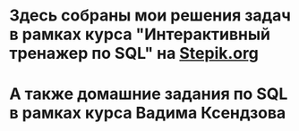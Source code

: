 # Здесь собраны мои решения задач в рамках курса "Интерактивный тренажер по SQL"  на [Stepik.org](https://stepik.org/course/63054/syllabus)
# А также домашние задания по SQL в рамках курса Вадима Ксендзова
